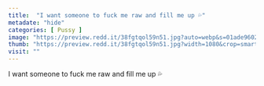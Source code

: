 ```yaml
---
title:  "I want someone to fuck me raw and fill me up 💦"
metadate: "hide"
categories: [ Pussy ]
image: "https://preview.redd.it/38fgtqol59n51.jpg?auto=webp&s=01ade9602b1e64ff7a3f946f29140fa06bfbcdcd"
thumb: "https://preview.redd.it/38fgtqol59n51.jpg?width=1080&crop=smart&auto=webp&s=ab74061dff7c964cac665de89f5c83d5e54b9de1"
visit: ""
---
```

I want someone to fuck me raw and fill me up 💦
